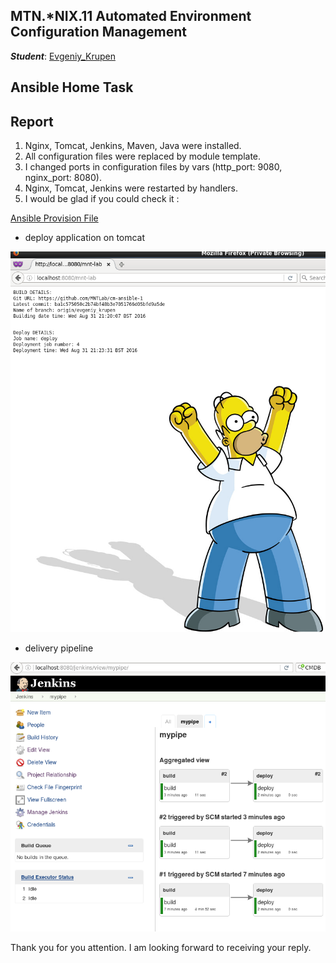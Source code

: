 MTN.*NIX.11 Automated Environment Configuration Management
---

***Student***: [Evgeniy_Krupen](https://upsa.epam.com/workload/employeeView.do?employeeId=4060741400038655484#emplTab=general)

Ansible Home Task
------------------
Report
------------------
1. Nginx, Tomcat, Jenkins, Maven, Java were installed.
2. All configuration files were replaced by module template.
3. I changed ports in configuration files by vars (http_port: 9080, nginx_port: 8080).
4. Nginx, Tomcat, Jenkins were restarted by handlers.
5. I would be glad if you could check it :

[Ansible Provision File](vagrant/ansible/provision.yml)

- deploy application on tomcat

![myimage-alt-tag](vagrant/ansible/screenshots/tomcat.png)

- delivery pipeline
                

![myimage-alt-tag](vagrant/ansible/screenshots/pipe.png)


Thank you for you attention.
I am looking forward to receiving your reply.
